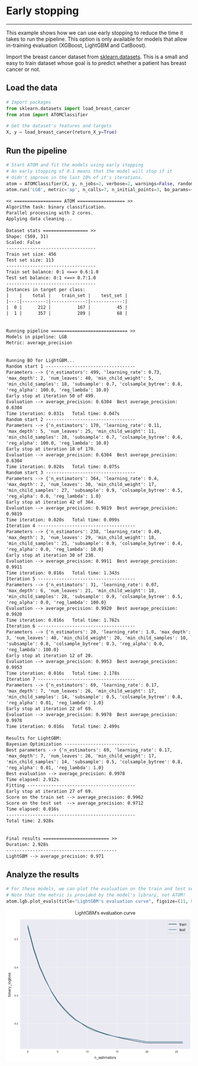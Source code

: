 # Early stopping
---------------------------------

This example shows how we can use early stopping to reduce the time it takes to run the pipeline. This option is only available for models that allow in-training evaluation (XGBoost, LightGBM and CatBoost).

Import the breast cancer dataset from [sklearn.datasets](https://scikit-learn.org/stable/datasets/index.html#wine-dataset). This is a small and easy to train dataset whose goal is to predict whether a patient has breast cancer or not.

## Load the data


```python
# Import packages
from sklearn.datasets import load_breast_cancer
from atom import ATOMClassifier
```


```python
# Get the dataset's features and targets
X, y = load_breast_cancer(return_X_y=True)
```

## Run the pipeline


```python
# Start ATOM and fit the models using early stopping
# An early stopping of 0.1 means that the model will stop if it
# didn't improve in the last 10% of it's iterations.
atom = ATOMClassifier(X, y, n_jobs=2, verbose=2, warnings=False, random_state=1)
atom.run('LGB', metric='ap', n_calls=7, n_initial_points=3, bo_params={'early_stopping': 0.1, 'cv': 1})
```

    << ================== ATOM ================== >>
    Algorithm task: binary classification.
    Parallel processing with 2 cores.
    Applying data cleaning...
    
    Dataset stats ================= >>
    Shape: (569, 31)
    Scaled: False
    ----------------------------------
    Train set size: 456
    Test set size: 113
    ----------------------------------
    Train set balance: 0:1 <==> 0.6:1.0
    Test set balance: 0:1 <==> 0.7:1.0
    ----------------------------------
    Instances in target per class:
    |    |    total |    train_set |    test_set |
    |---:|---------:|-------------:|------------:|
    |  0 |      212 |          167 |          45 |
    |  1 |      357 |          289 |          68 |
    
    
    Running pipeline ============================= >>
    Models in pipeline: LGB
    Metric: average_precision
    
    
    Running BO for LightGBM...
    Random start 1 ----------------------------------
    Parameters --> {'n_estimators': 499, 'learning_rate': 0.73, 'max_depth': 2, 'num_leaves': 40, 'min_child_weight': 5, 'min_child_samples': 18, 'subsample': 0.7, 'colsample_bytree': 0.8, 'reg_alpha': 100.0, 'reg_lambda': 10.0}
    Early stop at iteration 50 of 499.
    Evaluation --> average_precision: 0.6304  Best average_precision: 0.6304
    Time iteration: 0.031s   Total time: 0.047s
    Random start 2 ----------------------------------
    Parameters --> {'n_estimators': 170, 'learning_rate': 0.11, 'max_depth': 5, 'num_leaves': 25, 'min_child_weight': 11, 'min_child_samples': 28, 'subsample': 0.7, 'colsample_bytree': 0.6, 'reg_alpha': 100.0, 'reg_lambda': 10.0}
    Early stop at iteration 18 of 170.
    Evaluation --> average_precision: 0.6304  Best average_precision: 0.6304
    Time iteration: 0.028s   Total time: 0.075s
    Random start 3 ----------------------------------
    Parameters --> {'n_estimators': 364, 'learning_rate': 0.4, 'max_depth': 2, 'num_leaves': 30, 'min_child_weight': 17, 'min_child_samples': 27, 'subsample': 0.9, 'colsample_bytree': 0.5, 'reg_alpha': 0.0, 'reg_lambda': 1.0}
    Early stop at iteration 42 of 364.
    Evaluation --> average_precision: 0.9819  Best average_precision: 0.9819
    Time iteration: 0.020s   Total time: 0.099s
    Iteration 4 -------------------------------------
    Parameters --> {'n_estimators': 238, 'learning_rate': 0.49, 'max_depth': 3, 'num_leaves': 29, 'min_child_weight': 18, 'min_child_samples': 25, 'subsample': 0.9, 'colsample_bytree': 0.4, 'reg_alpha': 0.0, 'reg_lambda': 10.0}
    Early stop at iteration 30 of 238.
    Evaluation --> average_precision: 0.9911  Best average_precision: 0.9911
    Time iteration: 0.016s   Total time: 1.343s
    Iteration 5 -------------------------------------
    Parameters --> {'n_estimators': 31, 'learning_rate': 0.07, 'max_depth': 6, 'num_leaves': 21, 'min_child_weight': 18, 'min_child_samples': 28, 'subsample': 0.9, 'colsample_bytree': 0.5, 'reg_alpha': 0.0, 'reg_lambda': 100.0}
    Evaluation --> average_precision: 0.9920  Best average_precision: 0.9920
    Time iteration: 0.016s   Total time: 1.762s
    Iteration 6 -------------------------------------
    Parameters --> {'n_estimators': 20, 'learning_rate': 1.0, 'max_depth': 3, 'num_leaves': 40, 'min_child_weight': 20, 'min_child_samples': 10, 'subsample': 0.8, 'colsample_bytree': 0.3, 'reg_alpha': 0.0, 'reg_lambda': 100.0}
    Early stop at iteration 12 of 20.
    Evaluation --> average_precision: 0.9953  Best average_precision: 0.9953
    Time iteration: 0.016s   Total time: 2.178s
    Iteration 7 -------------------------------------
    Parameters --> {'n_estimators': 69, 'learning_rate': 0.17, 'max_depth': 7, 'num_leaves': 26, 'min_child_weight': 17, 'min_child_samples': 14, 'subsample': 0.5, 'colsample_bytree': 0.8, 'reg_alpha': 0.01, 'reg_lambda': 1.0}
    Early stop at iteration 22 of 69.
    Evaluation --> average_precision: 0.9978  Best average_precision: 0.9978
    Time iteration: 0.016s   Total time: 2.499s
    
    Results for LightGBM:         
    Bayesian Optimization ---------------------------
    Best parameters --> {'n_estimators': 69, 'learning_rate': 0.17, 'max_depth': 7, 'num_leaves': 26, 'min_child_weight': 17, 'min_child_samples': 14, 'subsample': 0.5, 'colsample_bytree': 0.8, 'reg_alpha': 0.01, 'reg_lambda': 1.0}
    Best evaluation --> average_precision: 0.9978
    Time elapsed: 2.912s
    Fitting -----------------------------------------
    Early stop at iteration 27 of 69.
    Score on the train set --> average_precision: 0.9962
    Score on the test set  --> average_precision: 0.9712
    Time elapsed: 0.016s
    -------------------------------------------------
    Total time: 2.928s
    
    
    Final results ========================= >>
    Duration: 2.928s
    ------------------------------------------
    LightGBM --> average_precision: 0.971
    

## Analyze the results


```python
# For these models, we can plot the evaluation on the train and test set during training
# Note that the metric is provided by the model's library, not ATOM!
atom.lgb.plot_evals(title="LightGBM's evaluation curve", figsize=(11, 9))
```


![png](output_7_0.png)

